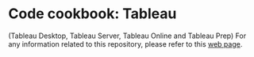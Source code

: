 # Code cookbook: Tableau

(Tableau Desktop, Tableau Server, Tableau Online and Tableau Prep)
For any information related to this repository, please refer to this [web page](https://www.simboli.eu/cookbook_Tableau.html).
